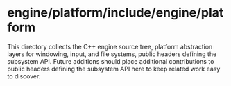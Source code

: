 # engine/platform/include/engine/platform

This directory collects the C++ engine source tree, platform abstraction layers for windowing, input, and file systems, public headers defining the subsystem API.
Future additions should place additional contributions to public headers defining the subsystem API here to keep related work easy to discover.
